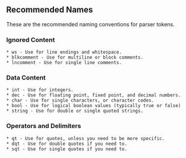 ﻿

## Recommended Names

These are the recommended naming conventions for parser tokens.

### Ignored Content

    * ws - Use for line endings and whitespace.
    * blkcomment - Use for multiline or block comments.
    * lncomment - Use for single line comments.

### Data Content

    * int - Use for integers.
    * dec - Use for floating point, fixed point, and decimal numbers.
    * char - Use for single characters, or character codes.
    * bool - Use for logical boolean values (typically true or false)
    * string - Use for double or single quoted strings.

### Operators and Delimiters

    * qt - Use for quotes, unless you need to be more specific.
    * dqt - Use for double quotes if you need to.
    * sqt - Use for single quotes if you need to.